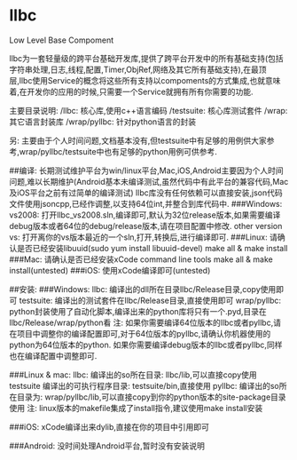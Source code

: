 # llbc
Low Level Base Compoment


llbc为一套轻量级的跨平台基础开发库,提供了跨平台开发中的所有基础支持(包括字符串处理,日志,线程,配置,Timer,ObjRef,网络及其它所有基础支持),在最顶层,llbc使用Service的概念将这些所有支持以compoments的方式集成,也就意味着,在开发你的应用的时候,只需要一个Service就拥有所有你需要的功能.

主要目录说明:
/llbc: 核心库,使用c++语言编码
/testsuite: 核心库测试套件
/wrap: 其它语言封装库
/wrap/pyllbc: 针对python语言的封装

另:
  主要由于个人时间问题,文档基本没有,但testsuite中有足够的用例供大家参考,wrap/pyllbc/testsuite中也有足够的python用例可供参考.

##编译:
长期测试维护平台为win/linux平台,Mac,iOS,Android主要因为个人时间问题,难以长期维护(Android基本未编译测试,虽然代码中有此平台的兼容代码,Mac及iOS平台之前有过简单的编译测试)
llbc库没有任何依赖可以直接安装,json代码文件使用jsoncpp,已经作调整,以支持64位int,并整合到库代码中.
###Windows:
  vs2008: 打开llbc_vs2008.sln,编译即可,默认为32位release版本,如果需要编译debug版本或者64位的debug/release版本,请在项目配置中修改.
  other version vs: 打开离你的vs版本最近的一个sln,打开,转换后,进行编译即可.
###Linux:
  请确认是否已经安装libuuid(sudo yum install libuuid-devel)
  make all & make install
###Mac:
  请确认是否已经安装xCode command line tools
  make all & make install(untested)
###iOS:
  使用xCode编译即可(untested)
  
##安装:
###Windows:
  llbc: 编译出的dll所在目录llbc/Release目录,copy使用即可
  testsuite: 编译出的测试套件在llbc/Release目录,直接使用即可
  wrap/pyllbc: python封装使用了自动化脚本,编译出来的python库将只有一个.pyd,目录在llbc/Release/wrap/python看
  注:
    如果你需要编译64位版本的llbc或者pyllbc,请在项目中调整你的编译配置即可,对于64位版本的pyllbc,请确认你机器使用的python为64位版本的python.
    如果你需要编译debug版本的llbc或者pyllbc,同样也在编译配置中调整即可.
    
###Linux & mac:
  llbc: 编译出的so所在目录: llbc/lib,可以直接copy使用
  testsuite 编译出的可执行程序目录: testsuite/bin,直接使用
  pyllbc: 编译出的so所在目录为: wrap/pyllbc/lib,可以直接copy到你的python版本的site-package目录使用
  注:
    linux版本的makefile集成了install指令,建议使用make install安装
    
###iOS:
  xCode编译出来dylib,直接在你的项目中引用即可
  
###Android:
  没时间处理Android平台,暂时没有安装说明
